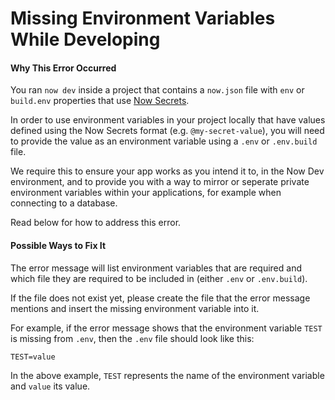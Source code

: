 # Missing Environment Variables While Developing

#### Why This Error Occurred
You ran `now dev` inside a project that contains a `now.json` file with `env` or `build.env` properties that use [Now Secrets](https://zeit.co/docs/v2/deployments/environment-variables-and-secrets).

In order to use environment variables in your project locally that have values defined using the Now Secrets format (e.g. `@my-secret-value`), you will need to provide the value as an environment variable using a `.env` or `.env.build` file.

We require this to ensure your app works as you intend it to, in the Now Dev environment, and to provide you with a way to mirror or seperate private environment variables within your applications, for example when connecting to a database.

Read below for how to address this error.

#### Possible Ways to Fix It

The error message will list environment variables that are required and which file they are required to be included in (either `.env` or `.env.build`).

If the file does not exist yet, please create the file that the error message mentions and insert the missing environment variable into it.

For example, if the error message shows that the environment variable `TEST` is missing from `.env`, then the `.env` file should look like this:

```
TEST=value
```

In the above example, `TEST` represents the name of the environment variable and `value` its value.
